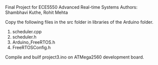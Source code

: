 Final Project for ECE5550 Advanced Real-time Systems
Authors: Shambhavi Kuthe, Rohit Mehta

Copy the following files in the src folder in libraries of the Arduino folder. 
1. scheduler.cpp
2. scheduler.h
3. Arduino_FreeRTOS.h
4. FreeRTOSConfig.h

Compile and builf project3.ino on ATMega2560 development board. 